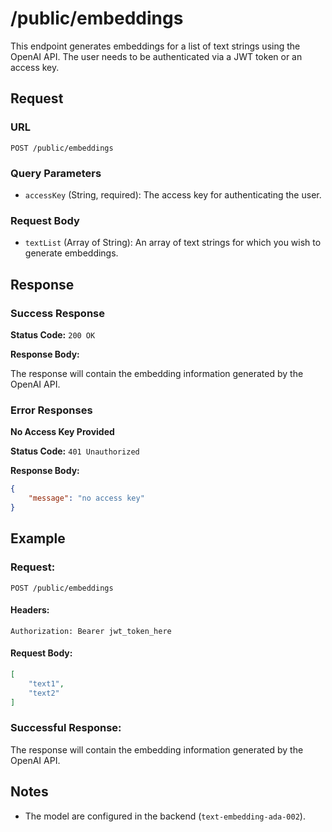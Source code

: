 # /public/embeddings

This endpoint generates embeddings for a list of text strings using the OpenAI API. The user needs to be authenticated via a JWT token or an access key.

## Request

### URL

```
POST /public/embeddings
```

### Query Parameters

- `accessKey` (String, required): The access key for authenticating the user.

### Request Body

- `textList` (Array of String): An array of text strings for which you wish to generate embeddings.

## Response

### Success Response

**Status Code:** `200 OK`

**Response Body:**

The response will contain the embedding information generated by the OpenAI API.

### Error Responses

**No Access Key Provided**

**Status Code:** `401 Unauthorized`

**Response Body:**

```json
{
    "message": "no access key"
}
```

## Example

### Request:

```
POST /public/embeddings
```

#### Headers:

```
Authorization: Bearer jwt_token_here
```

#### Request Body:

```json
[
    "text1",
    "text2"
]
```

### Successful Response:

The response will contain the embedding information generated by the OpenAI API.

## Notes

- The model are configured in the backend (`text-embedding-ada-002`).
